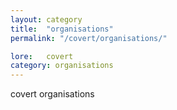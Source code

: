 ```yaml
---
layout: category
title:  "organisations"
permalink: "/covert/organisations/"

lore:	covert
category: organisations
---
```

covert organisations